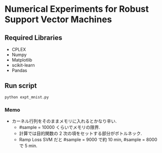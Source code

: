 # Numerical Experiments for Robust Support Vector Machines

## Required Libraries
* CPLEX
* Numpy
* Matplotlib
* scikit-learn
* Pandas

## Run script

```sh
python expt_mnist.py
```

### Memo
* カーネル行列をそのままメモリに入れるとかなり辛い.
  - #sample = 10000 くらいでメモリの限界.
  - 計算では目的関数の 2 次の項をセットする部分がボトルネック.
  - Ramp Loss SVM だと #sample = 9000 で約 10 min, #sample = 8000 で 5 min.
